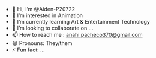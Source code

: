 - 👋 Hi, I’m @Aiden-P20722
- 👀 I’m interested in Animation
- 🌱 I’m currently learning Art & Entertainment Technology
- 💞️ I’m looking to collaborate on ...
- 📫 How to reach me : anahi.pacheco370@gmail.com
- 😄 Pronouns: They/them
- ⚡ Fun fact: ...

<!---
Aiden-P20722/Aiden-P20722 is a ✨ special ✨ repository because its `README.md` (this file) appears on your GitHub profile.
You can click the Preview link to take a look at your changes.
--->
